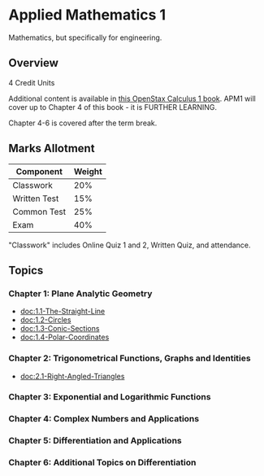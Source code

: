 # Applied Mathematics 1

Mathematics, but specifically for engineering.

## Overview

4 Credit Units

Additional content is available in [this OpenStax Calculus 1 book](https://nplms.polite.edu.sg/content/enforced/663095-25S1-93APM1_012724/Calculus_Volume%201%20-%20WEB.pdf).
APM1 will cover up to Chapter 4 of this book - it is FURTHER LEARNING.

Chapter 4-6 is covered after the term break.

## Marks Allotment

| Component | Weight |
| -------- | ------ |
| Classwork | 20% |
| Written Test | 15% |
| Common Test | 25% |
| Exam | 40% |

"Classwork" includes Online Quiz 1 and 2, Written Quiz, and attendance.

## Topics

### Chapter 1: Plane Analytic Geometry
- <doc:1.1-The-Straight-Line>
- <doc:1.2-Circles>
- <doc:1.3-Conic-Sections>
- <doc:1.4-Polar-Coordinates>

### Chapter 2: Trigonometrical Functions, Graphs and Identities
- <doc:2.1-Right-Angled-Triangles>

### Chapter 3: Exponential and Logarithmic Functions

### Chapter 4: Complex Numbers and Applications

### Chapter 5: Differentiation and Applications

### Chapter 6: Additional Topics on Differentiation